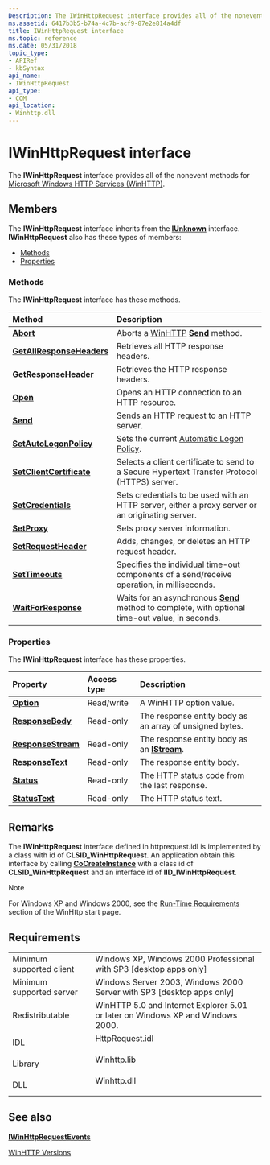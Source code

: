 ```yaml
---
Description: The IWinHttpRequest interface provides all of the nonevent methods for Microsoft Windows HTTP Services (WinHTTP).
ms.assetid: 6417b3b5-b74a-4c7b-acf9-87e2e814a4df
title: IWinHttpRequest interface
ms.topic: reference
ms.date: 05/31/2018
topic_type: 
- APIRef
- kbSyntax
api_name: 
- IWinHttpRequest
api_type: 
- COM
api_location: 
- Winhttp.dll
---
```


# IWinHttpRequest interface

The **IWinHttpRequest** interface provides all of the nonevent methods for [Microsoft Windows HTTP Services (WinHTTP)](about-winhttp.md).

## Members

The **IWinHttpRequest** interface inherits from the [**IUnknown**](/windows/desktop/api/unknwn/nn-unknwn-iunknown) interface. **IWinHttpRequest** also has these types of members:

-   [Methods](#methods)
-   [Properties](#properties)

### Methods

The **IWinHttpRequest** interface has these methods.



| Method                                                                 | Description                                                                                                                             |
|:-----------------------------------------------------------------------|:----------------------------------------------------------------------------------------------------------------------------------------|
| [**Abort**](iwinhttprequest-abort.md)                                 | Aborts a [WinHTTP](about-winhttp.md) [**Send**](iwinhttprequest-send.md) method.<br/>                                           |
| [**GetAllResponseHeaders**](iwinhttprequest-getallresponseheaders.md) | Retrieves all HTTP response headers.<br/>                                                                                         |
| [**GetResponseHeader**](iwinhttprequest-getresponseheader.md)         | Retrieves the HTTP response headers.<br/>                                                                                         |
| [**Open**](iwinhttprequest-open.md)                                   | Opens an HTTP connection to an HTTP resource.<br/>                                                                                |
| [**Send**](iwinhttprequest-send.md)                                   | Sends an HTTP request to an HTTP server.<br/>                                                                                     |
| [**SetAutoLogonPolicy**](iwinhttprequest-setautologonpolicy.md)       | Sets the current [Automatic Logon Policy](authentication-in-winhttp.md).<br/>                             |
| [**SetClientCertificate**](iwinhttprequest-setclientcertificate.md)   | Selects a client certificate to send to a Secure Hypertext Transfer Protocol (HTTPS) server.<br/>                                 |
| [**SetCredentials**](iwinhttprequest-setcredentials.md)               | Sets credentials to be used with an HTTP server, either a proxy server or an originating server.<br/>                             |
| [**SetProxy**](iwinhttprequest-setproxy.md)                           | Sets proxy server information.<br/>                                                                                               |
| [**SetRequestHeader**](iwinhttprequest-setrequestheader.md)           | Adds, changes, or deletes an HTTP request header.<br/>                                                                            |
| [**SetTimeouts**](iwinhttprequest-settimeouts.md)                     | Specifies the individual time-out components of a send/receive operation, in milliseconds.<br/>                                   |
| [**WaitForResponse**](iwinhttprequest-waitforresponse.md)             | Waits for an asynchronous [**Send**](iwinhttprequest-send.md) method to complete, with optional time-out value, in seconds.<br/> |



 

### Properties

The **IWinHttpRequest** interface has these properties.



| Property                                                            | Access type           | Description                                                           |
|:--------------------------------------------------------------------|:----------------------|:----------------------------------------------------------------------|
| [**Option**](iwinhttprequest-option.md)<br/>                 | Read/write<br/> | A WinHTTP option value.<br/>                                    |
| [**ResponseBody**](iwinhttprequest-responsebody.md)<br/>     | Read-only<br/>  | The response entity body as an array of unsigned bytes.<br/>    |
| [**ResponseStream**](iwinhttprequest-responsestream.md)<br/> | Read-only<br/>  | The response entity body as an [**IStream**](/windows/desktop/api/objidl/nn-objidl-istream).<br/> |
| [**ResponseText**](iwinhttprequest-responsetext.md)<br/>     | Read-only<br/>  | The response entity body.<br/>                                  |
| [**Status**](iwinhttprequest-status.md)<br/>                 | Read-only<br/>  | The HTTP status code from the last response.<br/>               |
| [**StatusText**](iwinhttprequest-statustext.md)<br/>         | Read-only<br/>  | The HTTP status text.<br/>                                      |



 

## Remarks

The **IWinHttpRequest** interface defined in httprequest.idl is implemented by a class with id of **CLSID\_WinHttpRequest**. An application obtain this interface by calling [**CoCreateInstance**](/windows/desktop/api/combaseapi/nf-combaseapi-cocreateinstance) with a class id of **CLSID\_WinHttpRequest** and an interface id of **IID\_IWinHttpRequest**.

> [!Note]  
> For Windows XP and Windows 2000, see the [Run-Time Requirements](winhttp-start-page.md) section of the WinHttp start page.

 

## Requirements



|                                     |                                                                                            |
|-------------------------------------|--------------------------------------------------------------------------------------------|
| Minimum supported client<br/> | Windows XP, Windows 2000 Professional with SP3 \[desktop apps only\]<br/>            |
| Minimum supported server<br/> | Windows Server 2003, Windows 2000 Server with SP3 \[desktop apps only\]<br/>         |
| Redistributable<br/>          | WinHTTP 5.0 and Internet Explorer 5.01 or later on Windows XP and Windows 2000.<br/> |
| IDL<br/>                      | <dl> <dt>HttpRequest.idl</dt> </dl> |
| Library<br/>                  | <dl> <dt>Winhttp.lib</dt> </dl>     |
| DLL<br/>                      | <dl> <dt>Winhttp.dll</dt> </dl>     |



## See also

<dl> <dt>

[**IWinHttpRequestEvents**](iwinhttprequestevents-interface.md)
</dt> <dt>

[WinHTTP Versions](winhttp-versions.md)
</dt> </dl>

 

